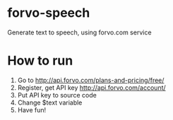 forvo-speech
============

Generate text to speech, using forvo.com service


How to run
============
1) Go to http://api.forvo.com/plans-and-pricing/free/
2) Register, get API key http://api.forvo.com/account/
3) Put API key to source code
4) Change $text variable
5) Have fun!